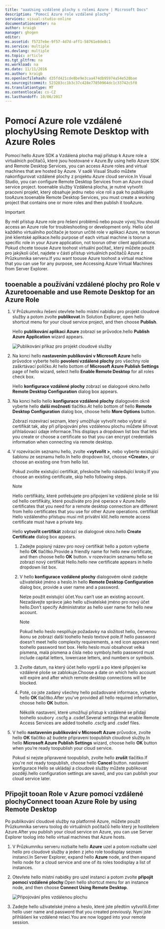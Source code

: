 ```yaml
---
title: "aaaUsing vzdálené plochy s rolemi Azure | Microsoft Docs"
description: "Pomocí Azure role vzdálené plochy"
services: visual-studio-online
documentationcenter: na
author: kraigb
manager: ghogen
editor: 
ms.assetid: f5727ebe-9f57-4d7d-aff1-58761e8de8c1
ms.service: multiple
ms.devlang: multiple
ms.topic: article
ms.tgt_pltfrm: na
ms.workload: na
ms.date: 11/11/2016
ms.author: kraigb
ms.openlocfilehash: d35fd421cde8be9e3caa474db95974a54e528bae
ms.sourcegitcommit: 523283cc1b3c37c428e77850964dc1c33742c5f0
ms.translationtype: MT
ms.contentlocale: cs-CZ
ms.lasthandoff: 10/06/2017
---
```

# <a name="using-remote-desktop-with-azure-roles"></a><span data-ttu-id="3aa58-103">Pomocí Azure role vzdálené plochy</span><span class="sxs-lookup"><span data-stu-id="3aa58-103">Using Remote Desktop with Azure Roles</span></span>
<span data-ttu-id="3aa58-104">Pomocí hello Azure SDK a Vzdálená plocha mají přístup k Azure role a virtuálních počítačů, které jsou hostované v Azure.</span><span class="sxs-lookup"><span data-stu-id="3aa58-104">By using hello Azure SDK and Remote Desktop Services, you can access Azure roles and virtual machines that are hosted by Azure.</span></span> <span data-ttu-id="3aa58-105">V sadě Visual Studio můžete nakonfigurovat vzdálené plochy z projektu Azure cloud service.</span><span class="sxs-lookup"><span data-stu-id="3aa58-105">In Visual Studio, you can configure Remote Desktop Services from an Azure cloud service project.</span></span> <span data-ttu-id="3aa58-106">tooenable služby Vzdálená plocha, je nutné vytvořit pracovní projekt, který obsahuje jednu nebo více rolí a pak ho publikujete tooAzure.</span><span class="sxs-lookup"><span data-stu-id="3aa58-106">tooenable Remote Desktop Services, you must create a working project that contains one or more roles and then publish it tooAzure.</span></span>

> [!IMPORTANT]
> <span data-ttu-id="3aa58-107">By měl přístup Azure role pro řešení problémů nebo pouze vývoj.</span><span class="sxs-lookup"><span data-stu-id="3aa58-107">You should access an Azure role for troubleshooting or development only.</span></span> <span data-ttu-id="3aa58-108">Hello účel každého virtuálního počítače je toorun určité role v aplikaci Azure, ne toorun jiné klientské aplikace.</span><span class="sxs-lookup"><span data-stu-id="3aa58-108">hello purpose of each virtual machine is toorun a specific role in your Azure application, not toorun other client applications.</span></span> <span data-ttu-id="3aa58-109">Pokud chcete toouse Azure toohost virtuální počítač, který můžete použít pro jakýkoli účel, najdete v části přístup virtuálních počítačů Azure z Průzkumníka serveru.</span><span class="sxs-lookup"><span data-stu-id="3aa58-109">If you want toouse Azure toohost a virtual machine that you can use for any purpose, see Accessing Azure Virtual Machines from Server Explorer.</span></span>
> 
> 

## <a name="tooenable-and-use-remote-desktop-for-an-azure-role"></a><span data-ttu-id="3aa58-110">tooenable a používání vzdálené plochy pro Role v Azure</span><span class="sxs-lookup"><span data-stu-id="3aa58-110">tooenable and use Remote Desktop for an Azure Role</span></span>
1. <span data-ttu-id="3aa58-111">V Průzkumníku řešení otevřete hello místní nabídku pro projekt cloudové služby a potom zvolte **publikovat**.</span><span class="sxs-lookup"><span data-stu-id="3aa58-111">In Solution Explorer, open hello shortcut menu for your cloud service project, and then choose **Publish**.</span></span>
   
    <span data-ttu-id="3aa58-112">Hello **publikování aplikaci Azure** zobrazí se průvodce.</span><span class="sxs-lookup"><span data-stu-id="3aa58-112">hello **Publish Azure Application** wizard appears.</span></span>
   
    ![Publikování příkaz pro projekt cloudové služby](./media/vs-azure-tools-remote-desktop-roles/IC799161.png)
2. <span data-ttu-id="3aa58-114">Na konci hello **nastavením publikování v Microsoft Azure** hello průvodce vyberte hello **povolení vzdálené plochy** pro všechny role zaškrtávací políčko.</span><span class="sxs-lookup"><span data-stu-id="3aa58-114">At hello bottom of **Microsoft Azure Publish Settings** page of hello wizard, select hello **Enable Remote Desktop** for all roles check box.</span></span> 
   
    <span data-ttu-id="3aa58-115">Hello **konfigurace vzdálené plochy** zobrazí se dialogové okno.</span><span class="sxs-lookup"><span data-stu-id="3aa58-115">hello **Remote Desktop Configuration** dialog box appears.</span></span>
3. <span data-ttu-id="3aa58-116">Na konci hello hello **konfigurace vzdálené plochy** dialogovém okně vyberte hello **další možnosti** tlačítko.</span><span class="sxs-lookup"><span data-stu-id="3aa58-116">At hello bottom of hello **Remote Desktop Configuration** dialog box, choose hello **More Options** button.</span></span> 
   
    <span data-ttu-id="3aa58-117">Zobrazí rozevírací seznam, který umožňuje vytvořit nebo vybrat si certifikát tak, aby při připojování přes vzdálenou plochu můžete šifrovat přihlašovací údaje informace.</span><span class="sxs-lookup"><span data-stu-id="3aa58-117">This displays a dropdown list box that lets you create or choose a certificate so that you can encrypt credentials information when connecting via remote desktop.</span></span>
4. <span data-ttu-id="3aa58-118">V rozevíracím seznamu hello, zvolte  **&lt;vytvořit >**, nebo vyberte existující šablonu ze seznamu hello.</span><span class="sxs-lookup"><span data-stu-id="3aa58-118">In hello dropdown list, choose **&lt;Create>**, or choose an existing one from hello list.</span></span> 
   
    <span data-ttu-id="3aa58-119">Pokud zvolíte existující certifikát, přeskočte hello následující kroky.</span><span class="sxs-lookup"><span data-stu-id="3aa58-119">If you choose an existing certificate, skip hello following steps.</span></span>
   
   > [!NOTE]
   > <span data-ttu-id="3aa58-120">Hello certifikáty, které potřebujete pro připojení ke vzdálené ploše se liší od hello certifikáty, které používáte pro jiné operace v Azure.</span><span class="sxs-lookup"><span data-stu-id="3aa58-120">hello certificates that you need for a remote desktop connection are different from hello certificates that you use for other Azure operations.</span></span> <span data-ttu-id="3aa58-121">certifikát Hello vzdáleného přístupu musí mít privátní klíč.</span><span class="sxs-lookup"><span data-stu-id="3aa58-121">hello remote access certificate must have a private key.</span></span>
   > 
   > 
   
    <span data-ttu-id="3aa58-122">Hello **vytvořit certifikát** zobrazí se dialogové okno.</span><span class="sxs-lookup"><span data-stu-id="3aa58-122">hello **Create Certificate** dialog box appears.</span></span>
   
   1. <span data-ttu-id="3aa58-123">Zadejte popisný název pro nový certifikát hello a potom vyberte hello **OK** tlačítko.</span><span class="sxs-lookup"><span data-stu-id="3aa58-123">Provide a friendly name for hello new certificate, and then choose hello **OK** button.</span></span> <span data-ttu-id="3aa58-124">v rozevíracím seznamu hello se zobrazí nový certifikát Hello.</span><span class="sxs-lookup"><span data-stu-id="3aa58-124">hello new certificate appears in hello dropdown list box.</span></span>
   2. <span data-ttu-id="3aa58-125">V hello **konfigurace vzdálené plochy** dialogovém okně zadejte uživatelské jméno a heslo.</span><span class="sxs-lookup"><span data-stu-id="3aa58-125">In hello **Remote Desktop Configuration** dialog box, provide a user name and a password.</span></span>
      
       <span data-ttu-id="3aa58-126">Nelze použít existující účet.</span><span class="sxs-lookup"><span data-stu-id="3aa58-126">You can’t use an existing account.</span></span> <span data-ttu-id="3aa58-127">Nezadávejte správce jako hello uživatelské jméno pro nový účet hello.</span><span class="sxs-lookup"><span data-stu-id="3aa58-127">Don’t specify Administrator as hello user name for hello new account.</span></span>
      
      > [!NOTE]
      > <span data-ttu-id="3aa58-128">Pokud hello heslo nesplňuje požadavky na složitost hello, červenou ikonu se zobrazí další toohello heslo textové pole.</span><span class="sxs-lookup"><span data-stu-id="3aa58-128">If hello password doesn’t meet hello complexity requirements, a red icon appears next toohello password text box.</span></span> <span data-ttu-id="3aa58-129">Hello heslo musí obsahovat velká písmena, malá písmena a čísla nebo symboly.</span><span class="sxs-lookup"><span data-stu-id="3aa58-129">hello password must include capital letters, lowercase letters, and numbers or symbols.</span></span>
      > 
      > 
   3. <span data-ttu-id="3aa58-130">Zvolte datum, na který účet hello vyprší a po které připojení ke vzdálené ploše se zablokuje.</span><span class="sxs-lookup"><span data-stu-id="3aa58-130">Choose a date on which hello account will expire and after which remote desktop connections will be blocked.</span></span>
   4. <span data-ttu-id="3aa58-131">Poté, co jste zadaný všechny hello požadované informace, vyberte hello **OK** tlačítko.</span><span class="sxs-lookup"><span data-stu-id="3aa58-131">After you've provided all hello required information, choose hello **OK** button.</span></span>
      
       <span data-ttu-id="3aa58-132">Několik nastavení, které umožňují přístup k vzdálené se přidají toohello soubory .cscfg a .csdef.</span><span class="sxs-lookup"><span data-stu-id="3aa58-132">Several settings that enable Remote Access Services are added toohello .cscfg and .csdef files.</span></span>
5. <span data-ttu-id="3aa58-133">V hello **nastavením publikování v Microsoft Azure** průvodce, zvolte hello **OK** tlačítko až budete připraveni toopublish cloudové služby.</span><span class="sxs-lookup"><span data-stu-id="3aa58-133">In hello **Microsoft Azure Publish Settings** wizard, choose hello **OK** button when you’re ready toopublish your cloud service.</span></span>
   
    <span data-ttu-id="3aa58-134">Pokud si nejste připravené toopublish, zvolte hello **zrušit** tlačítko.</span><span class="sxs-lookup"><span data-stu-id="3aa58-134">If you're not ready toopublish, choose hello **Cancel** button.</span></span> <span data-ttu-id="3aa58-135">nastavení konfigurace Hello se ukládají a cloudové služby můžete publikovat později.</span><span class="sxs-lookup"><span data-stu-id="3aa58-135">hello configuration settings are saved, and you can publish your cloud service later.</span></span>

## <a name="connect-tooan-azure-role-by-using-remote-desktop"></a><span data-ttu-id="3aa58-136">Připojit tooan Role v Azure pomocí vzdálené plochy</span><span class="sxs-lookup"><span data-stu-id="3aa58-136">Connect tooan Azure Role by using Remote Desktop</span></span>
<span data-ttu-id="3aa58-137">Po publikování cloudové služby na platformě Azure, můžete použít Průzkumníka serveru toolog do virtuálních počítačů hello který je hostitelem Azure.</span><span class="sxs-lookup"><span data-stu-id="3aa58-137">After you publish your cloud service on Azure, you can use Server Explorer toolog into hello virtual machines that Azure hosts.</span></span> 

1. <span data-ttu-id="3aa58-138">V Průzkumníku serveru rozbalte hello **Azure** uzel a potom rozbalte uzel hello pro cloudové služby a jeden z jeho role toodisplay seznam instancí.</span><span class="sxs-lookup"><span data-stu-id="3aa58-138">In Server Explorer, expand hello **Azure** node, and then expand hello node for a cloud service and one of its roles toodisplay a list of instances.</span></span>
2. <span data-ttu-id="3aa58-139">Otevřete hello místní nabídky pro uzel instanci a potom zvolte **připojit pomocí vzdálené plochy**.</span><span class="sxs-lookup"><span data-stu-id="3aa58-139">Open hello shortcut menu for an instance node, and then choose **Connect Using Remote Desktop**.</span></span>
   
    ![Připojování přes vzdálenou plochu](./media/vs-azure-tools-remote-desktop-roles/IC799162.png)
3. <span data-ttu-id="3aa58-141">Zadejte hello uživatelské jméno a heslo, které jste předtím vytvořili.</span><span class="sxs-lookup"><span data-stu-id="3aa58-141">Enter hello user name and password that you created previously.</span></span> <span data-ttu-id="3aa58-142">Nyní jste přihlášeni ke vzdálené relaci.</span><span class="sxs-lookup"><span data-stu-id="3aa58-142">You are now logged into your remote session.</span></span>

